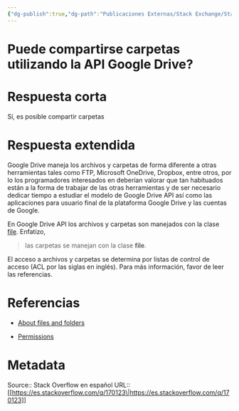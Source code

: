 ```yaml
---
{"dg-publish":true,"dg-path":"Publicaciones Externas/Stack Exchange/Stack Overflow en español/es.stackoverflow.com-170123.md","permalink":"/publicaciones-externas/stack-exchange/stack-overflow-en-espanol/es-stackoverflow-com-170123/","title":"Puede compartirse carpetas utilizando la API Google Drive?","hide":true,"noteIcon":"default","created":"2024-04-03T12:49:10.627-06:00","updated":"2024-04-05T16:43:54.069-06:00"}
---
```


# Puede compartirse carpetas utilizando la API Google Drive?

# Respuesta corta

Sí, es posible compartir carpetas

# Respuesta extendida

Google Drive maneja los archivos y carpetas de forma diferente a otras herramientas tales como FTP, Microsoft OneDrive, Dropbox, entre otros, por lo los programadores interesados en deberían valorar que tan habituados están a la forma de trabajar de las otras herramientas y de ser necesario dedicar tiempo a estudiar el modelo de Google Drive API así como las aplicaciones para usuario final de la plataforma Google Drive y las cuentas de Google.

En Google Drive API los archivos y carpetas son manejados con la clase [file][1]. Enfatizo, 

> las carpetas se manejan con la clase **file**. 

El acceso a archivos y carpetas se determina por listas de control de acceso (ACL por las siglas en inglés). Para más información, favor de leer las referencias.

# Referencias

- [About files and folders][2]
- [Permissions][3]


  [1]: https://developers.google.com/drive/api/v3/reference/files
  [2]: https://developers.google.com/drive/api/v3/about-files
  [3]: https://developers.google.com/drive/api/v3/about-permissions

# Metadata
Source:: Stack Overflow en español
URL:: [[https://es.stackoverflow.com/q/170123\|https://es.stackoverflow.com/q/170123]]

